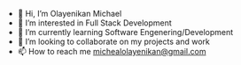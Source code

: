 - 👋 Hi, I’m Olayenikan Michael
- 👀 I’m interested in Full Stack Development
- 🌱 I’m currently learning Software Engenering/Development
- 💞️ I’m looking to collaborate on my projects and work
- 📫 How to reach me michealolayenikan@gmail.com

<!---
poundsmichaelscode/poundsmichaelscode is a ✨ special ✨ repository because its `README.md` (this file) appears on your GitHub profile.
You can click the Preview link to take a look at your changes.
--->
